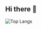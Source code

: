## Hi there 👋

<!--
**min-gyoung/min-gyoung** is a ✨ _special_ ✨ repository because its `README.md` (this file) appears on your GitHub profile.

Here are some ideas to get you started:

- 🔭 I’m currently working on ...
- 🌱 I’m currently learning ...
- 👯 I’m looking to collaborate on ...
- 🤔 I’m looking for help with ...
- 💬 Ask me about ...
- 📫 How to reach me: ...
- 😄 Pronouns: ...
- ⚡ Fun fact: ...
-->
<!--
[![Anurag's GitHub stats](https://github-readme-stats.vercel.app/api?username=min-gyoung)](https://github.com/anuraghazra/github-readme-stats)
-->

![Top Langs](https://github-readme-stats.vercel.app/api/top-langs/?username=min-gyoung&layout=compact)
<!--
<a href="https://github.com/ashutosh00710/github-readme-activity-graph">
    <img src="https://github-readme-activity-graph.vercel.app/graph?username=min-gyoung&theme=react-dark&bg_color=20232a&hide_border=true&line=58A6FF&color=58A6FF" width=94%/>
</a>
-->
